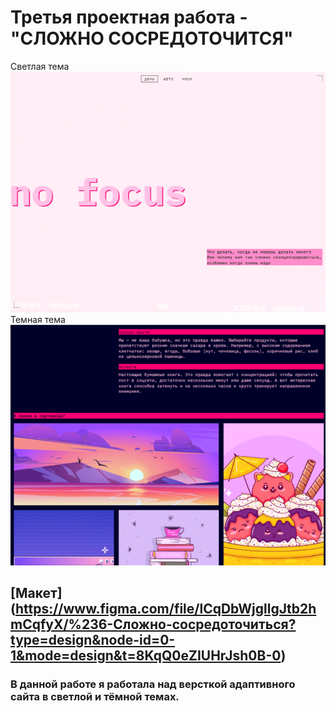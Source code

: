 <h1>Третья проектная работа - "СЛОЖНО СОСРЕДОТОЧИТСЯ"</h1>
<span>Светлая тема</span>
<img src="https://github.com/zuevamariya/slozhno-sosredotochitsya/blob/main/screen1.png">
<span>Темная тема</span>
<img src="https://github.com/zuevamariya/slozhno-sosredotochitsya/blob/main/screen2.png">

## [Макет] (<https://www.figma.com/file/lCqDbWjgllgJtb2hmCqfyX/%236-Сложно-сосредоточиться?type=design&node-id=0-1&mode=design&t=8KqQ0eZIUHrJsh0B-0>)

### В данной работе я работала над версткой адаптивного сайта в светлой и тёмной темах.

